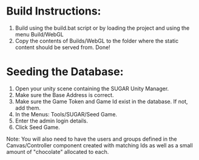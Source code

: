 # Build Instructions:
1. Build using the build.bat script or by loading the project and using the menu Build/WebGL
2. Copy the contents of Builds/WebGL to the folder where the static content should be served from.
Done!

# Seeding the Database:
1. Open your unity scene containing the SUGAR Unity Manager.
2. Make sure the Base Address is correct.
3. Make sure the Game Token and Game Id exist in the database. If not, add them.
4. In the Menus: Tools/SUGAR/Seed Game.
5. Enter the admin login details.
6. Click Seed Game.

Note: You will also need to have the users and groups defined in the Canvas/Controller component created with matching Ids as well as a small amount of "chocolate" allocated to each.
